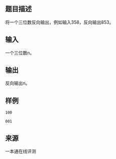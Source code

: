 ## 题目描述

将一个三位数反向输出，例如输入358，反向输出853。

## 输入

一个三位数n。

## 输出

反向输出n。

## 样例

```input1
100
```

```output1
001
```


 ## 来源

 一本通在线评测 